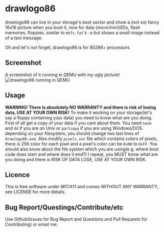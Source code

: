 # drawlogo86
drawlogo86 can live in your storage's boot sector and show a (not so) fancy
16x16 picture when you boot it, nice for data (micro/mini)SDs, flash memories, floppies. similar to `mkfs.fat`'s `-m` but shows a small image instead of a text message.

Oh and let's not forget, drawlogo86 is for 80286+ processors
## Screenshot
A screenshot of it running in QEMU with my ugly picture!
![drawlogo86 running in QEMU](http://path/to/img.png "drawlogo86 running in QEMU")
## Usage
**WARNING! There is absolutely NO WARRANTY and there is risk of losing data,
USE AT YOUR OWN RISK!**
To make it working on your storage(let's say a floppy containing your data) you
need to know what are you doing.
First of all get a copy of your data if you care about them.
You need `nasm` and `dd` if you are on Unix or `partcopy` if you are using
Windows/DOS. depending on your filesystem, you should change two last lines of
`drawlogo86.asm`. Also modify `pixels.inc` file which contains colors of
pixels, there is 256 color for each pixel and a pixel's color can be `0x00` to
`0xFF`. You should also know about the file system which you are using(e.g.
where boot code does start and where does it end?)
I repeat, you MUST know what are you doing and there is RISK OF DATA LOSE, USE
AT YOUR OWN RISK.
## Licence
This is free software under MIT/X11 and comes WITHOUT ANY WARRANTY, see LICENSE
for more details.
## Bug Report/Questings/Contribute/etc
Use Github(Issues for Bug Report and Questions and Pull Requests for
Contributing) or email me.
